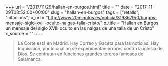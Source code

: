 +++
url = "/2017/11/29/hallan-en-burgos.html"
title = ""
date = "2017-11-29T08:52:00+00:00"
slug = "hallan-en-burgos"
tags = ["retalls", "citacions"]
x_url = "http://www.20minutos.es/noticia/3198679/0/burgos-mensaje-siglo-xviii-oculto-nalgas-talla-cristo/"
x_title = "Hallan en Burgos un mensaje del siglo XVIII oculto en las nalgas de una talla de un Cristo"
x_source = ""
+++


> La Corte está en Madrid. Hay Correo y Gaceta para las noticias. Hay Inquisición, por lo cual no se experimentan errores contra la iglesia de Dios. Se contratan en funciones grandes toreros famosos de Salamanca.
